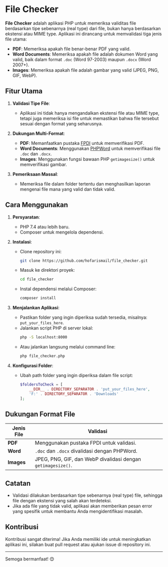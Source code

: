 # File Checker

**File Checker** adalah aplikasi PHP untuk memeriksa validitas file berdasarkan tipe sebenarnya (real type) dari file, bukan hanya berdasarkan ekstensi atau MIME type. Aplikasi ini dirancang untuk memvalidasi tiga jenis file utama:

-   **PDF**: Memeriksa apakah file benar-benar PDF yang valid.
-   **Word Documents**: Memeriksa apakah file adalah dokumen Word yang valid, baik dalam format `.doc` (Word 97-2003) maupun `.docx` (Word 2007+).
-   **Images**: Memeriksa apakah file adalah gambar yang valid (JPEG, PNG, GIF, WebP).

## Fitur Utama

1. **Validasi Tipe File**:
    - Aplikasi ini tidak hanya mengandalkan ekstensi file atau MIME type, tetapi juga memeriksa isi file untuk memastikan bahwa file tersebut sesuai dengan format yang seharusnya.
2. **Dukungan Multi-Format**:

    - **PDF**: Memanfaatkan pustaka [FPDI](https://www.setasign.com/products/fpdi/) untuk memverifikasi PDF.
    - **Word Documents**: Menggunakan [PHPWord](https://github.com/PHPOffice/PHPWord) untuk memverifikasi file `.doc` dan `.docx`.
    - **Images**: Menggunakan fungsi bawaan PHP `getimagesize()` untuk memverifikasi gambar.

3. **Pemeriksaan Massal**:
    - Memeriksa file dalam folder tertentu dan menghasilkan laporan mengenai file mana yang valid dan tidak valid.

## Cara Menggunakan

1. **Persyaratan**:

    - PHP 7.4 atau lebih baru.
    - Composer untuk mengelola dependensi.

2. **Instalasi**:

    - Clone repository ini:
        ```bash
        git clone https://github.com/hofarismail/file_checker.git
        ```
    - Masuk ke direktori proyek:
        ```bash
        cd file_checker
        ```
    - Instal dependensi melalui Composer:
        ```bash
        composer install
        ```

3. **Menjalankan Aplikasi**:

    - Pastikan folder yang ingin diperiksa sudah tersedia, misalnya: `put_your_files_here`.
    - Jalankan script PHP di server lokal:
        ```bash
        php -S localhost:8000
        ```
    - Atau jalankan langsung melalui command line:
        ```bash
        php file_checker.php
        ```

4. **Konfigurasi Folder**:
    - Ubah path folder yang ingin diperiksa dalam file script:
        ```php
        $foldersToCheck = [
            __DIR__ . DIRECTORY_SEPARATOR . 'put_your_files_here',
            'F:' . DIRECTORY_SEPARATOR . 'Downloads'
        ];
        ```

## Dukungan Format File

| Jenis File | Validasi                                                     |
| ---------- | ------------------------------------------------------------ |
| **PDF**    | Menggunakan pustaka FPDI untuk validasi.                     |
| **Word**   | `.doc` dan `.docx` divalidasi dengan PHPWord.                |
| **Images** | JPEG, PNG, GIF, dan WebP divalidasi dengan `getimagesize()`. |

## Catatan

-   Validasi dilakukan berdasarkan tipe sebenarnya (real type) file, sehingga file dengan ekstensi yang salah akan terdeteksi.
-   Jika ada file yang tidak valid, aplikasi akan memberikan pesan error yang spesifik untuk membantu Anda mengidentifikasi masalah.

## Kontribusi

Kontribusi sangat diterima! Jika Anda memiliki ide untuk meningkatkan aplikasi ini, silakan buat pull request atau ajukan issue di repository ini.

---

Semoga bermanfaat! 😊

